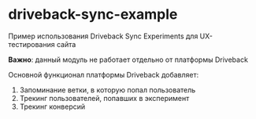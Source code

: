 # driveback-sync-example
Пример использования Driveback Sync Experiments для UX-тестирования сайта

**Важно**: данный модуль не работает отдельно от платформы Driveback

Основной функционал платформы Driveback добавляет:
1. Запоминание ветки, в которую попал пользователь
2. Трекинг пользователей, попавших в эксперимент
3. Трекинг конверсий
